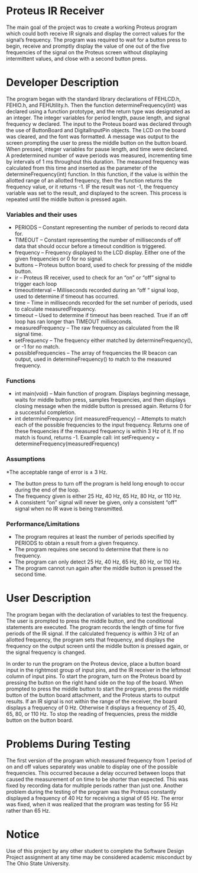 Proteus IR Receiver
===

The main goal of the project was to create a working Proteus program which could both receive IR signals and display the correct values for the signal’s frequency. The program was required to wait for a button press to begin, receive and promptly display the value of one out of the five frequencies of the signal on the Proteus screen without displaying intermittent values, and close with a second button press.

# Developer Description

The program began with the standard library declarations of FEHLCD.h, FEHIO.h, and FEHUtility.h. Then the function determineFrequency(int) was declared using a function prototype, and the return type was designated as an integer.  The integer variables for period length, pause length, and signal frequency w declared. The input to the Proteus board was declared through the use of ButtonBoard and DigitalInputPin objects. The LCD on the board was cleared, and the font was formatted. A message was output to the screen prompting the user to press the middle button on the button board. When pressed, integer variables for pause length, and time were declared. A predetermined number of wave periods was measured, incrementing time by intervals of 1 ms throughout this duration. The measured frequency was calculated from this time and inserted as the parameter of the determineFrequency(int) function. In this function, if the value is within the allotted range of an allotted frequency, then the function returns the frequency value, or it returns -1. IF the result was not -1, the frequency variable was set to the result, and displayed to the screen. This process is repeated until the middle button is pressed again.

### Variables and their uses

* PERIODS – Constant representing the number of periods to record data for.
* TIMEOUT – Constant representing the number of milliseconds of off data that should occur before a timeout condition is triggered.
* frequency – Frequency displayed to the LCD display. Either one of the given frequencies or 0 for no signal.
* buttons – Proteus button board, used to check for pressing of the middle button.
* ir – Proteus IR receiver, used to check for an “on” or “off” signal to trigger each loop
* timeoutInterval – Milliseconds recorded during an “off “ signal loop, used to determine if timeout has occurred.
* time – Time in milliseconds recorded for the set number of periods, used to calculate measuredFrequency.
* timeout – Used to determine if timeout has been reached. True if an off loop has ran longer than TIMEOUT milliseconds.
* measuredFrequency – The raw frequency as calculated from the IR signal time.
* setFrequency – The frequency either matched by determineFrequency(), or -1 for no match.
* possibleFrequencies – The array of frequencies the IR beacon can output, used in determineFrequency() to match to the measured frequency.

### Functions

* int main(void) – Main function of program. Displays beginning message, waits for middle button press, samples frequencies, and then displays closing message when the middle button is pressed again. Returns 0 for a successful completion.
* int determineFrequency (int measuredFrequency) – Attempts to match each of the possible frequencies to the input frequency. Returns one of these frequencies if the measured frequency is within 3 Hz of it. If no match is found, returns -1. Example call: int setFrequency = determineFrequency(measuredFrequency)

### Assumptions

*The acceptable range of error is ± 3 Hz.
* The button press to turn off the program is held long enough to occur during the end of the loop.
* The frequency given is either 25 Hz, 40 Hz, 65 Hz, 80 Hz, or 110 Hz.
* A consistent “on” signal will never be given, only a consistent “off” signal when no IR wave is being transmitted. 

### Performance/Limitations

* The program requires at least the number of periods specified by PERIODS to obtain a result from a given frequency.
* The program requires one second to determine that there is no frequency.
* The program can only detect 25 Hz, 40 Hz, 65 Hz, 80 Hz, or 110 Hz.
* The program cannot run again after the middle button is pressed the second time.

# User Description

The program began with the declaration of variables to test the frequency. The user is prompted to press the middle button, and the conditional statements are executed. The program records the length of time for five periods of the IR signal. If the calculated frequency is within 3 Hz of an allotted frequency, the program sets that frequency, and displays the frequency on the output screen until the middle button is pressed again, or the signal frequency is changed.

In order to run the program on the Proteus device, place a button board input in the rightmost group of input pins, and the IR receiver in the leftmost column of input pins. To start the program, turn on the Proteus board by pressing the button on the right hand side on the top of the board. When prompted to press the middle button to start the program, press the middle button of the button board attachment, and the Proteus starts to output results. If an IR signal is not within the range of the receiver, the board displays a frequency of 0 Hz. Otherwise it displays a frequency of 25, 40, 65, 80, or 110 Hz. To stop the reading of frequencies, press the middle button on the button board.

# Problems During Testing

The first version of the program which measured frequency from 1 period of on and off values separately was unable to display one of the possible frequencies. This occurred because a delay occurred between loops that caused the measurement of on time to be shorter than expected. This was fixed by recording data for multiple periods rather than just one. Another problem during the testing of the program was the Proteus constantly displayed a frequency of 40 Hz for receiving a signal of 65 Hz. The error was fixed, when it was realized that the program was testing for 55 Hz rather than 65 Hz.

# Notice

Use of this project by any other student to complete the Software Design Project assignment at any time may be considered academic misconduct by The Ohio State University.
